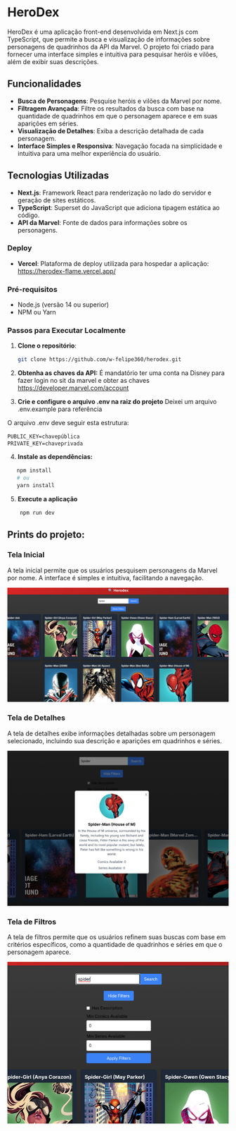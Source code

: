 # HeroDex

HeroDex é uma aplicação front-end desenvolvida em Next.js com TypeScript, que permite a busca e visualização de informações sobre personagens de quadrinhos da API da Marvel. O projeto foi criado para fornecer uma interface simples e intuitiva para pesquisar heróis e vilões, além de exibir suas descrições.

## Funcionalidades

- **Busca de Personagens**: Pesquise heróis e vilões da Marvel por nome.
- **Filtragem Avançada**: Filtre os resultados da busca com base na quantidade de quadrinhos em que o personagem aparece e em suas aparições em séries.
- **Visualização de Detalhes**: Exiba a descrição detalhada de cada personagem.
- **Interface Simples e Responsiva**: Navegação focada na simplicidade e intuitiva para uma melhor experiência do usuário.

## Tecnologias Utilizadas

- **Next.js**: Framework React para renderização no lado do servidor e geração de sites estáticos.
- **TypeScript**: Superset do JavaScript que adiciona tipagem estática ao código.
- **API da Marvel**: Fonte de dados para informações sobre os personagens.

### Deploy

- **Vercel**: Plataforma de deploy utilizada para hospedar a aplicação: https://herodex-flame.vercel.app/


### Pré-requisitos

- Node.js (versão 14 ou superior)
- NPM ou Yarn

### Passos para Executar Localmente

1. **Clone o repositório**:
   ```bash
   git clone https://github.com/w-felipe360/herodex.git

2. **Obtenha as chaves da API:**
    É mandatório ter uma conta na Disney para fazer login no sit da marvel e obter as chaves
    https://developer.marvel.com/account

3. **Crie e configure o arquivo .env na raiz do projeto**
    Deixei um arquivo .env.example para referência

O arquivo .env deve seguir esta estrutura:
```env
PUBLIC_KEY=chavepública
PRIVATE_KEY=chaveprivada
```
4. **Instale as dependências:**
```bash
   npm install
   # ou
   yarn install
```
5. **Execute a aplicação**
```bash
    npm run dev
```
## Prints do projeto:

### Tela Inicial
A tela inicial permite que os usuários pesquisem personagens da Marvel por nome. A interface é simples e intuitiva, facilitando a navegação.

<img src="https://raw.githubusercontent.com/w-felipe360/images/main/img1.png" alt="Tela Inicial" style="max-width: 100%; height: auto;">

### Tela de Detalhes
A tela de detalhes exibe informações detalhadas sobre um personagem selecionado, incluindo sua descrição e aparições em quadrinhos e séries.

<img src="https://raw.githubusercontent.com/w-felipe360/images/main/img2.png" alt="Tela de detalhes" style="max-width: 100%; height: auto;">

### Tela de Filtros
A tela de filtros permite que os usuários refinem suas buscas com base em critérios específicos, como a quantidade de quadrinhos e séries em que o personagem aparece.

<img src="https://raw.githubusercontent.com/w-felipe360/images/main/img3.png" alt="Tela de filtros" style="max-width: 100%; height: auto;">